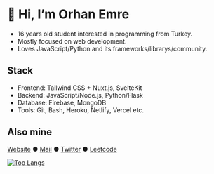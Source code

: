 # 👋 Hi, I’m Orhan Emre

* 16 years old student interested in programming from Turkey.  
* Mostly focused on web development.
* Loves JavaScript/Python and its frameworks/librarys/community.

## Stack
* Frontend: Tailwind CSS + Nuxt.js, SvelteKit
* Backend: JavaScript/Node.js, Python/Flask
* Database: Firebase, MongoDB
* Tools: Git, Bash, Heroku, Netlify, Vercel etc.

## Also mine

[Website](https://orhanemre.vercel.app/) ●
[Mail](mailto:orhanemre.dev@gmail.com) ●
[Twitter](https://twitter.com/orhanemredkcgl) ●
[Leetcode](https://leetcode.com/orhanemree)

[![Top Langs](https://github-readme-stats.vercel.app/api/top-langs/?username=orhanemree&layout=compact&langs_count=6)](https://github.com/anuraghazra/github-readme-stats)
